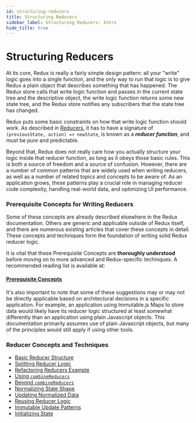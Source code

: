 ```yaml
---
id: structuring-reducers
title: Structuring Reducers
sidebar_label: Structuring Reducers: Intro
hide_title: true
---
```


# Structuring Reducers

At its core, Redux is really a fairly simple design pattern: all your "write" logic goes into a single function, and the only way to run that logic is to give Redux a plain object that describes something that has happened. The Redux store calls that write logic function and passes in the current state tree and the descriptive object, the write logic function returns some new state tree, and the Redux store notifies any subscribers that the state tree has changed.

Redux puts some basic constraints on how that write logic function should work. As described in [Reducers](../../basics/Reducers.md), it has to have a signature of `(previousState, action) => newState`, is known as a **_reducer function_**, and must be _pure_ and predictable.

Beyond that, Redux does not really care how you actually structure your logic inside that reducer function, as long as it obeys those basic rules. This is both a source of freedom and a source of confusion. However, there are a number of common patterns that are widely used when writing reducers, as well as a number of related topics and concepts to be aware of. As an application grows, these patterns play a crucial role in managing reducer code complexity, handling real-world data, and optimizing UI performance.

### Prerequisite Concepts for Writing Reducers

Some of these concepts are already described elsewhere in the Redux documentation. Others are generic and applicable outside of Redux itself, and there are numerous existing articles that cover these concepts in detail. These concepts and techniques form the foundation of writing solid Redux reducer logic.

It is vital that these Prerequisite Concepts are **thoroughly understood** before moving on to more advanced and Redux-specific techniques. A recommended reading list is available at:

#### [Prerequisite Concepts](PrerequisiteConcepts.md)

It's also important to note that some of these suggestions may or may not be directly applicable based on architectural decisions in a specific application. For example, an application using Immutable.js Maps to store data would likely have its reducer logic structured at least somewhat differently than an application using plain Javascript objects. This documentation primarily assumes use of plain Javascript objects, but many of the principles would still apply if using other tools.

### Reducer Concepts and Techniques

- [Basic Reducer Structure](BasicReducerStructure.md)
- [Splitting Reducer Logic](SplittingReducerLogic.md)
- [Refactoring Reducers Example](RefactoringReducersExample.md)
- [Using `combineReducers`](UsingCombineReducers.md)
- [Beyond `combineReducers`](BeyondCombineReducers.md)
- [Normalizing State Shape](NormalizingStateShape.md)
- [Updating Normalized Data](UpdatingNormalizedData.md)
- [Reusing Reducer Logic](ReusingReducerLogic.md)
- [Immutable Update Patterns](ImmutableUpdatePatterns.md)
- [Initializing State](InitializingState.md)
